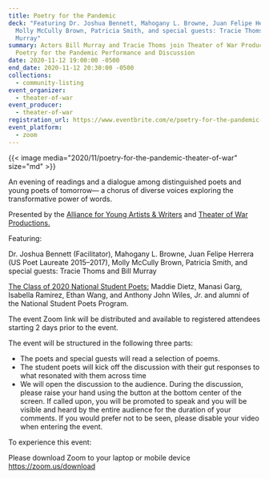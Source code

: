 ```yaml
---
title: Poetry for the Pandemic
deck: "Featuring Dr. Joshua Bennett, Mahogany L. Browne, Juan Felipe Herrera,
  Molly McCully Brown, Patricia Smith, and special guests: Tracie Thoms and Bill
  Murray"
summary: Actors Bill Murray and Tracie Thoms join Theater of War Productions’
  Poetry for the Pandemic Performance and Discussion
date: 2020-11-12 19:00:00 -0500
end_date: 2020-11-12 20:30:00 -0500
collections:
  - community-listing
event_organizer:
  - theater-of-war
event_producer:
  - theater-of-war
registration_url: https://www.eventbrite.com/e/poetry-for-the-pandemic-tickets-126457081535
event_platform:
  - zoom
---
```

{{< image media="2020/11/poetry-for-the-pandemic-theater-of-war" size="md" >}}

An evening of readings and a dialogue among distinguished poets and young poets of tomorrow— a chorus of diverse voices exploring the transformative power of words.

Presented by the [Alliance for Young Artists & Writers](https://www.artandwriting.org/) and [Theater of War Productions.](https://theaterofwar.com/)

Featuring:

Dr. Joshua Bennett (Facilitator), Mahogany L. Browne, Juan Felipe Herrera (US Poet Laureate 2015–2017), Molly McCully Brown, Patricia Smith, and special guests: Tracie Thoms and Bill Murray

[The Class of 2020 National Student Poets:](https://www.artandwriting.org/programs/national-student-poets-program/) Maddie Dietz, Manasi Garg, Isabella Ramirez, Ethan Wang, and Anthony John Wiles, Jr. and alumni of the National Student Poets Program.

The event Zoom link will be distributed and available to registered attendees starting 2 days prior to the event.

The event will be structured in the following three parts:

* The poets and special guests will read a selection of poems.
* The student poets will kick off the discussion with their gut responses to what resonated with them across time
* We will open the discussion to the audience. During the discussion, please raise your hand using the button at the bottom center of the screen. If called upon, you will be promoted to speak and you will be visible and heard by the entire audience for the duration of your comments. If you would prefer not to be seen, please disable your video when entering the event.

To experience this event:

Please download Zoom to your laptop or mobile device <https://zoom.us/download>